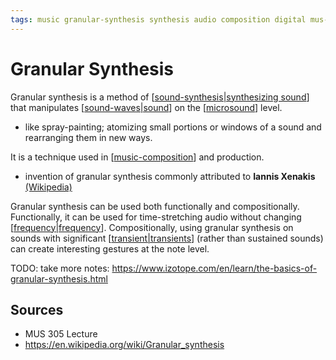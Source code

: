 ```yaml
---
tags: music granular-synthesis synthesis audio composition digital mus-305 ece-402
---
```


# Granular Synthesis

Granular synthesis is a method of [[sound-synthesis|synthesizing sound]] that manipulates [[sound-waves|sound]] on the [[microsound]] level.

- like spray-painting; atomizing small portions or windows of a sound and rearranging them in new ways.

It is a technique used in [[music-composition]] and production.

- invention of granular synthesis commonly attributed to **Iannis Xenakis** [(Wikipedia)](https://en.wikipedia.org/wiki/Granular_synthesis#History)

Granular synthesis can be used both functionally and compositionally. Functionally, it can be used for time-stretching audio without changing [[frequency|frequency]]. Compositionally, using granular synthesis on sounds with significant [[transient|transients]] (rather than sustained sounds) can create interesting gestures at the note level.

TODO: take more notes: <https://www.izotope.com/en/learn/the-basics-of-granular-synthesis.html>

## Sources

- MUS 305 Lecture
- <https://en.wikipedia.org/wiki/Granular_synthesis>

[//begin]: # "Autogenerated link references for markdown compatibility"
[sound-synthesis|synthesizing sound]: sound-synthesis "Sound Synthesis"
[sound-waves|sound]: sound-waves "Sound Waves"
[microsound]: microsound "Microsound"
[music-composition]: music-composition "Music composition"
[frequency|frequency]: frequency "Frequency"
[transient|transients]: transient "Transient"
[//end]: # "Autogenerated link references"

